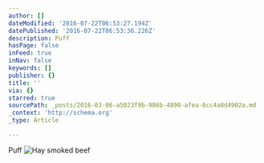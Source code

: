 ```yaml
---
author: []
dateModified: '2016-07-22T06:53:27.194Z'
datePublished: '2016-07-22T06:53:36.226Z'
description: Puff
hasPage: false
inFeed: true
inNav: false
keywords: []
publisher: {}
title: ''
via: {}
starred: true
sourcePath: _posts/2016-03-06-a5023f9b-986b-4890-afea-6cc4a8d4902a.md
_context: 'http://schema.org'
_type: Article

---
```

Puff
![Hay smoked beef](https://s3-us-west-2.amazonaws.com/the-grid-img/p/e288e421e8910d954bede6eed0335759bcc78e95.jpg)